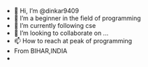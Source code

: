 - 👋 Hi, I’m @dinkar9409
- 👀 I’m a beginner in the field of programming 
- 🌱 I’m currently following cse
- 💞️ I’m looking to collaborate on ...
- 📫 How to reach at peak of programming 
- From BIHAR,INDIA
- 

<!---
dinkar9409/dinkar9409 is a ✨ special ✨ repository because its `README.md` (this file) appears on your GitHub profile.
You can click the Preview link to take a look at your changes.
--->
